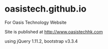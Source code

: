 # oasistech.github.io
For Oasis Technology Website

Site is published at http://www.oasistechhk.com

using jQuery 1.11.2, bootstrap v3.3.4
